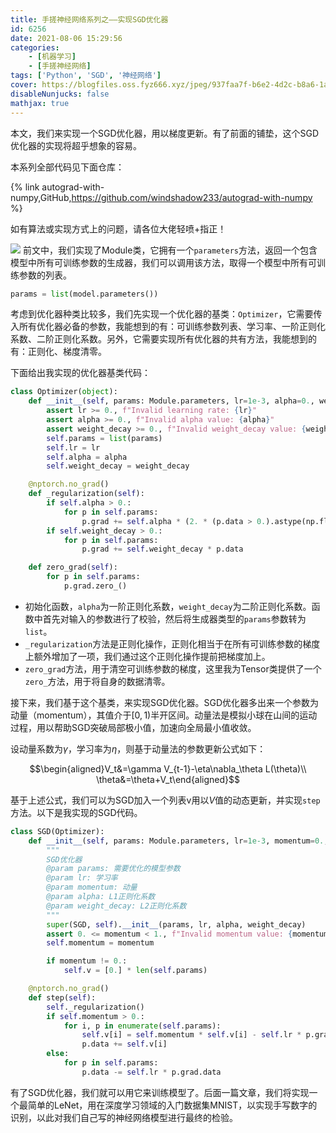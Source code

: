```yaml
---
title: 手搓神经网络系列之——实现SGD优化器
id: 6256
date: 2021-08-06 15:29:56
categories:
    - [机器学习]
    - [手搓神经网络]
tags: ['Python', 'SGD', '神经网络']
cover: https://blogfiles.oss.fyz666.xyz/jpeg/937faa7f-b6e2-4d2c-b8a6-1aef82ee5a12.jpeg
disableNunjucks: false
mathjax: true
---
```


本文，我们来实现一个SGD优化器，用以梯度更新。有了前面的铺垫，这个SGD优化器的实现将超乎想象的容易。

本系列全部代码见下面仓库：

{% link autograd-with-numpy,GitHub,https://github.com/windshadow233/autograd-with-numpy %}

如有算法或实现方式上的问题，请各位大佬轻喷+指正！


![](https://blogfiles.oss.fyz666.xyz/jpeg/937faa7f-b6e2-4d2c-b8a6-1aef82ee5a12.jpeg)
前文中，我们实现了Module类，它拥有一个`parameters`方法，返回一个包含模型中所有可训练参数的生成器，我们可以调用该方法，取得一个模型中所有可训练参数的列表。



```python
params = list(model.parameters())
```

考虑到优化器种类比较多，我们先实现一个优化器的基类：`Optimizer`，它需要传入所有优化器必备的参数，我能想到的有：可训练参数列表、学习率、一阶正则化系数、二阶正则化系数。另外，它需要实现所有优化器的共有方法，我能想到的有：正则化、梯度清零。


下面给出我实现的优化器基类代码：


```python
class Optimizer(object):
    def __init__(self, params: Module.parameters, lr=1e-3, alpha=0., weight_decay=0.):
        assert lr >= 0., f"Invalid learning rate: {lr}"
        assert alpha >= 0., f"Invalid alpha value: {alpha}"
        assert weight_decay >= 0., f"Invalid weight_decay value: {weight_decay}"
        self.params = list(params)
        self.lr = lr
        self.alpha = alpha
        self.weight_decay = weight_decay

    @nptorch.no_grad()
    def _regularization(self):
        if self.alpha > 0.:
            for p in self.params:
                p.grad += self.alpha * (2. * (p.data > 0.).astype(np.float32) - 1.)
        if self.weight_decay > 0.:
            for p in self.params:
                p.grad += self.weight_decay * p.data

    def zero_grad(self):
        for p in self.params:
            p.grad.zero_()
```

- 初始化函数，`alpha`为一阶正则化系数，`weight_decay`为二阶正则化系数。函数中首先对输入的参数进行了校验，然后将生成器类型的`params`参数转为`list`。
- `_regularization`方法是正则化操作，正则化相当于在所有可训练参数的梯度上额外增加了一项，我们通过这个正则化操作提前把梯度加上。
- `zero_grad`方法，用于清空可训练参数的梯度，这里我为Tensor类提供了一个`zero_`方法，用于将自身的数据清零。

接下来，我们基于这个基类，来实现SGD优化器。SGD优化器多出来一个参数为动量（momentum），其值介于$[0, 1)$半开区间。动量法是模拟小球在山间的运动过程，用以帮助SGD突破局部极小值，加速向全局最小值收敛。


设动量系数为$\gamma$，学习率为$\eta$，则基于动量法的参数更新公式如下：


$$\begin{aligned}V_t&=\gamma V_{t-1}-\eta\nabla_\theta L(\theta)\\ \theta&=\theta+V_t\end{aligned}$$


基于上述公式，我们可以为SGD加入一个列表v用以$V$值的动态更新，并实现`step`方法。以下是我实现的SGD代码。

```python
class SGD(Optimizer):
    def __init__(self, params: Module.parameters, lr=1e-3, momentum=0., alpha=0., weight_decay=0.):
        """
        SGD优化器
        @param params: 需要优化的模型参数
        @param lr: 学习率
        @param momentum: 动量
        @param alpha: L1正则化系数
        @param weight_decay: L2正则化系数
        """
        super(SGD, self).__init__(params, lr, alpha, weight_decay)
        assert 0. <= momentum < 1., f"Invalid momentum value: {momentum}"
        self.momentum = momentum

        if momentum != 0.:
            self.v = [0.] * len(self.params)

    @nptorch.no_grad()
    def step(self):
        self._regularization()
        if self.momentum > 0.:
            for i, p in enumerate(self.params):
                self.v[i] = self.momentum * self.v[i] - self.lr * p.grad.data
                p.data += self.v[i]
        else:
            for p in self.params:
                p.data -= self.lr * p.grad.data
```

有了SGD优化器，我们就可以用它来训练模型了。后面一篇文章，我们将实现一个最简单的LeNet，用在深度学习领域的入门数据集MNIST，以实现手写数字的识别，以此对我们自己写的神经网络模型进行最终的检验。
